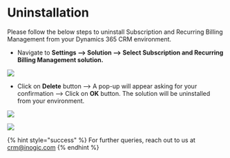 # Uninstallation

Please follow the below steps to uninstall Subscription and Recurring Billing Management from your Dynamics 365 CRM environment.

* Navigate to **Settings --> Solution --> Select Subscription and Recurring Billing Management solution.**

![](../.gitbook/assets/Unistall\_4.png)

* Click on **Delete** button --> A pop-up will appear asking for your confirmation --> Click on **OK** button. The solution will be uninstalled from your environment.

![](../.gitbook/assets/Unistall\_5.png)

![](../.gitbook/assets/Unistall\_3.png)

{% hint style="success" %}
For further queries, reach out to us at [crm@inogic.com](mailto:crm@inogic.com)
{% endhint %}
